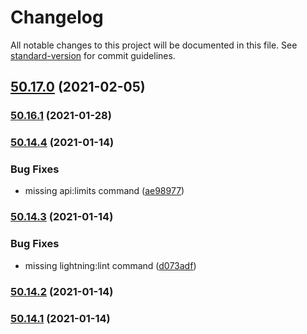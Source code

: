 # Changelog

All notable changes to this project will be documented in this file. See [standard-version](https://github.com/conventional-changelog/standard-version) for commit guidelines.

## [50.17.0](https://github.com/salesforcecli/salesforcedx/compare/v50.16.1...v50.17.0) (2021-02-05)

### [50.16.1](https://github.com/salesforcecli/salesforcedx/compare/v50.14.4...v50.16.1) (2021-01-28)

### [50.14.4](https://github.com/salesforcecli/salesforcedx/compare/v50.14.3...v50.14.4) (2021-01-14)


### Bug Fixes

* missing api:limits command ([ae98977](https://github.com/salesforcecli/salesforcedx/commit/ae98977c3ed1872455138d1aff5a27cae63f4790))

### [50.14.3](https://github.com/salesforcecli/salesforcedx/compare/v50.14.2...v50.14.3) (2021-01-14)


### Bug Fixes

* missing lightning:lint command ([d073adf](https://github.com/salesforcecli/salesforcedx/commit/d073adf2fc79b88875d36a0b40d6787d2c0fa23e))

### [50.14.2](https://github.com/salesforcecli/salesforcedx/compare/v50.14.1...v50.14.2) (2021-01-14)

### [50.14.1](https://github.com/salesforcecli/salesforcedx/compare/v50.14.0...v50.14.1) (2021-01-14)
